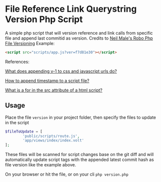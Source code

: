 File Reference Link Querystring Version Php Script
=================

A simple php script that will version reference and link calls from specific file and append last commitid as version. Credits to [Neil Male's Robo Php File Versioning](https://github.com/neilmaledev/robo-php-boilerplate)
Example:
```html
<script src="scripts/app.js?ver=f7d81e30"></script>
```

References: 

[What does appending v-1 to css and javascript urls do?](https://stackoverflow.com/questions/3466989/what-does-appending-v-1-to-css-and-javascript-urls-in-link-and-script-tags-do)

[How to append timestamp to a script file?](https://stackoverflow.com/questions/11467873/how-to-append-timestamp-to-the-java-script-file-in-script-tag-url-to-avoid-cac)

[What is a for in the src attribute of a html script?](https://stackoverflow.com/questions/4220155/what-is-a-for-in-the-src-attribute-of-a-html-script-tag)

Usage
---------
Place the file ```version``` in your project folder, then specify the files to update in the script
```php
$fileToUpdate = [
		'public/scripts/route.js',
		'app/views/index/index.volt'
];
```
These files will be scanned for script changes base on the git diff and will 
automatically update script tags with the appended latest commit hash as file version like the example above.

On your browser or hit the file, or on your cli ```php version.php```

